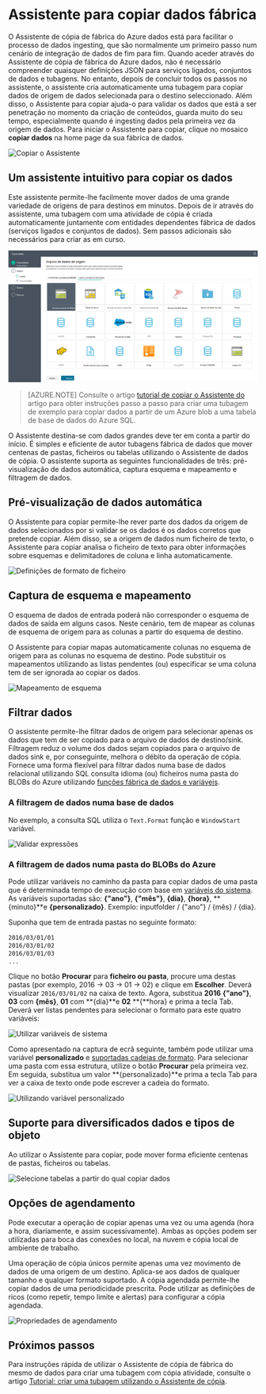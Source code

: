 <properties
    pageTitle="Assistente para copiar dados fábrica | Microsoft Azure"
    description="Saiba mais sobre como utilizar o Assistente para copiar dados fábrica para copiar dados de origens de dados suportadas para sumidouros."
    services="data-factory"
    documentationCenter=""
    authors="spelluru"
    manager="jhubbard"
    editor="monicar"/>

<tags
    ms.service="data-factory"
    ms.workload="data-services"
    ms.tgt_pltfrm="na"
    ms.devlang="na"
    ms.topic="article"
    ms.date="09/29/2016"
    ms.author="spelluru"/>

# <a name="data-factory-copy-wizard"></a>Assistente para copiar dados fábrica
O Assistente de cópia de fábrica do Azure dados está para facilitar o processo de dados ingesting, que são normalmente um primeiro passo num cenário de integração de dados de fim para fim. Quando aceder através do Assistente de cópia de fábrica do Azure dados, não é necessário compreender quaisquer definições JSON para serviços ligados, conjuntos de dados e tubagens. No entanto, depois de concluir todos os passos no assistente, o assistente cria automaticamente uma tubagem para copiar dados de origem de dados selecionada para o destino seleccionado. Além disso, o Assistente para copiar ajuda-o para validar os dados que está a ser penetração no momento da criação de conteúdos, guarda muito do seu tempo, especialmente quando é ingesting dados pela primeira vez da origem de dados. Para iniciar o Assistente para copiar, clique no mosaico **copiar dados** na home page da sua fábrica de dados.

![Copiar o Assistente](./media/data-factory-copy-wizard/copy-data-wizard.png)


## <a name="an-intuitive-wizard-for-copying-data"></a>Um assistente intuitivo para copiar os dados
Este assistente permite-lhe facilmente mover dados de uma grande variedade de origens de para destinos em minutos. Depois de ir através do assistente, uma tubagem com uma atividade de cópia é criada automaticamente juntamente com entidades dependentes fábrica de dados (serviços ligados e conjuntos de dados). Sem passos adicionais são necessários para criar as em curso.   

![Selecione a origem de dados](./media/data-factory-copy-wizard/select-data-source-page.png)

> [AZURE.NOTE] Consulte o artigo [tutorial de copiar o Assistente do](data-factory-copy-data-wizard-tutorial.md) artigo para obter instruções passo a passo para criar uma tubagem de exemplo para copiar dados a partir de um Azure blob a uma tabela de base de dados do Azure SQL. 

O Assistente destina-se com dados grandes deve ter em conta a partir do início. É simples e eficiente de autor tubagens fábrica de dados que mover centenas de pastas, ficheiros ou tabelas utilizando o Assistente de dados de cópia. O assistente suporta as seguintes funcionalidades de três: pré-visualização de dados automática, captura esquema e mapeamento e filtragem de dados. 

## <a name="automatic-data-preview"></a>Pré-visualização de dados automática 
O Assistente para copiar permite-lhe rever parte dos dados da origem de dados selecionados por si validar se os dados é os dados corretos que pretende copiar. Além disso, se a origem de dados num ficheiro de texto, o Assistente para copiar analisa o ficheiro de texto para obter informações sobre esquemas e delimitadores de coluna e linha automaticamente. 

![Definições de formato de ficheiro](./media/data-factory-copy-wizard/file-format-settings.png)

## <a name="schema-capture-and-mapping"></a>Captura de esquema e mapeamento 
O esquema de dados de entrada poderá não corresponder o esquema de dados de saída em alguns casos. Neste cenário, tem de mapear as colunas de esquema de origem para as colunas a partir do esquema de destino. 

O Assistente para copiar mapas automaticamente colunas no esquema de origem para as colunas no esquema de destino. Pode substituir os mapeamentos utilizando as listas pendentes (ou) especificar se uma coluna tem de ser ignorada ao copiar os dados.   

![Mapeamento de esquema](./media/data-factory-copy-wizard/schema-mapping.png)

## <a name="filtering-data"></a>Filtrar dados  
O assistente permite-lhe filtrar dados de origem para selecionar apenas os dados que tem de ser copiado para o arquivo de dados de destino/sink. Filtragem reduz o volume dos dados sejam copiados para o arquivo de dados sink e, por conseguinte, melhora o débito da operação de cópia. Fornece uma forma flexível para filtrar dados numa base de dados relacional utilizando SQL consulta idioma (ou) ficheiros numa pasta do BLOBs do Azure utilizando [funções fábrica de dados e variáveis](data-factory-functions-variables.md).   

### <a name="filtering-of-data-in-a-database"></a>A filtragem de dados numa base de dados  
No exemplo, a consulta SQL utiliza o `Text.Format` função e `WindowStart` variável. 

![Validar expressões](./media/data-factory-copy-wizard/validate-expressions.png)

### <a name="filtering-of-data-in-an-azure-blob-folder"></a>A filtragem de dados numa pasta do BLOBs do Azure
Pode utilizar variáveis no caminho da pasta para copiar dados de uma pasta que é determinada tempo de execução com base em [variáveis do sistema](data-factory-functions-variables.md#data-factory-system-variables). As variáveis suportadas são: **{"ano"}**, **{"mês"}**, **{dia}**, **{hora}**, **{minuto}**e **{personalizado}**. Exemplo: inputfolder / {"ano"} / {mês} / {dia}.

Suponha que tem de entrada pastas no seguinte formato:

    2016/03/01/01
    2016/03/01/02
    2016/03/01/03
    ...

Clique no botão **Procurar** para **ficheiro ou pasta**, procure uma destas pastas (por exemplo, 2016 -> 03 -> 01 -> 02) e clique em **Escolher**. Deverá visualizar `2016/03/01/02` na caixa de texto. Agora, substitua **2016** **{"ano"}**, **03** com **{mês}**, **01** com **{dia}**e **02** **{**hora} e prima a tecla Tab. Deverá ver listas pendentes para selecionar o formato para este quatro variáveis:

![Utilizar variáveis de sistema](./media/data-factory-copy-wizard/blob-standard-variables-in-folder-path.png)   

Como apresentado na captura de ecrã seguinte, também pode utilizar uma variável **personalizado** e [suportadas cadeias de formato](https://msdn.microsoft.com/library/8kb3ddd4.aspx). Para selecionar uma pasta com essa estrutura, utilize o botão **Procurar** pela primeira vez. Em seguida, substitua um valor **{personalizado}**e prima a tecla Tab para ver a caixa de texto onde pode escrever a cadeia do formato.     

![Utilizando variável personalizado](./media/data-factory-copy-wizard/blob-custom-variables-in-folder-path.png)


## <a name="support-for-diverse-data-and-object-types"></a>Suporte para diversificados dados e tipos de objeto
Ao utilizar o Assistente para copiar, pode mover forma eficiente centenas de pastas, ficheiros ou tabelas.

![Selecione tabelas a partir do qual copiar dados](./media/data-factory-copy-wizard/select-tables-to-copy-data.png)

## <a name="scheduling-options"></a>Opções de agendamento
Pode executar a operação de copiar apenas uma vez ou uma agenda (hora a hora, diariamente, e assim sucessivamente). Ambas as opções podem ser utilizadas para boca das conexões no local, na nuvem e cópia local de ambiente de trabalho.

Uma operação de cópia únicos permite apenas uma vez movimento de dados de uma origem de um destino. Aplica-se aos dados de qualquer tamanho e qualquer formato suportado. A cópia agendada permite-lhe copiar dados de uma periodicidade prescrita. Pode utilizar as definições de ricos (como repetir, tempo limite e alertas) para configurar a cópia agendada.

![Propriedades de agendamento](./media/data-factory-copy-wizard/scheduling-properties.png)


## <a name="next-steps"></a>Próximos passos
Para instruções rápida de utilizar o Assistente de cópia de fábrica do mesmo de dados para criar uma tubagem com cópia atividade, consulte o artigo [Tutorial: criar uma tubagem utilizando o Assistente de cópia](data-factory-copy-data-wizard-tutorial.md).
